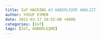 ```yaml
---
title: IoT HACKING #3 HABERLEŞME ANALİZİ
author: YUSUF EYMEN
date: 2021-03-17 20:55:00 +0800
categories: [IoT]
tags: [IoT, HABERLEŞME]
---
```

